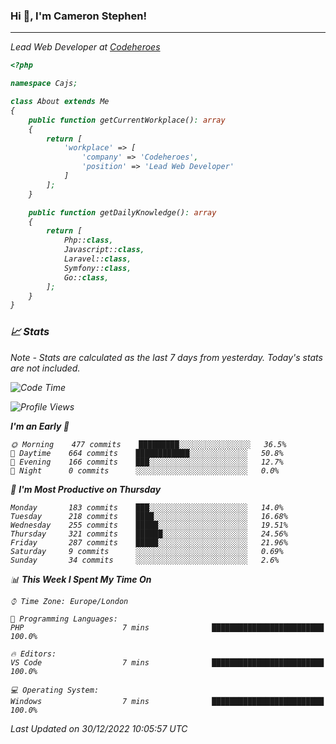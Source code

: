 ### Hi 👋, I'm Cameron Stephen!
<hr>
<p><em>Lead Web Developer at <a href="https://codeheroes.co.uk">Codeheroes</a></p>


```php
<?php

namespace Cajs;

class About extends Me
{
    public function getCurrentWorkplace(): array
    {
        return [
            'workplace' => [
                'company' => 'Codeheroes',
                'position' => 'Lead Web Developer'
            ]
        ];
    }

    public function getDailyKnowledge(): array
    {
        return [
            Php::class,
            Javascript::class,
            Laravel::class,
            Symfony::class,
            Go::class,
        ];
    }
}
```

### 📈 Stats
<p><em>Note - Stats are calculated as the last 7 days from yesterday. Today's stats are not included.</em></p>


<!--START_SECTION:waka-->
![Code Time](http://img.shields.io/badge/Code%20Time-3%2C232%20hrs%2038%20mins-blue)

![Profile Views](http://img.shields.io/badge/Profile%20Views-0-blue)

**I'm an Early 🐤** 

```text
🌞 Morning    477 commits    █████████░░░░░░░░░░░░░░░░   36.5% 
🌆 Daytime    664 commits    ████████████░░░░░░░░░░░░░   50.8% 
🌃 Evening    166 commits    ███░░░░░░░░░░░░░░░░░░░░░░   12.7% 
🌙 Night      0 commits      ░░░░░░░░░░░░░░░░░░░░░░░░░   0.0%

```
📅 **I'm Most Productive on Thursday** 

```text
Monday       183 commits    ███░░░░░░░░░░░░░░░░░░░░░░   14.0% 
Tuesday      218 commits    ████░░░░░░░░░░░░░░░░░░░░░   16.68% 
Wednesday    255 commits    █████░░░░░░░░░░░░░░░░░░░░   19.51% 
Thursday     321 commits    ██████░░░░░░░░░░░░░░░░░░░   24.56% 
Friday       287 commits    █████░░░░░░░░░░░░░░░░░░░░   21.96% 
Saturday     9 commits      ░░░░░░░░░░░░░░░░░░░░░░░░░   0.69% 
Sunday       34 commits     ░░░░░░░░░░░░░░░░░░░░░░░░░   2.6%

```


📊 **This Week I Spent My Time On** 

```text
⌚︎ Time Zone: Europe/London

💬 Programming Languages: 
PHP                      7 mins              █████████████████████████   100.0%

🔥 Editors: 
VS Code                  7 mins              █████████████████████████   100.0%

💻 Operating System: 
Windows                  7 mins              █████████████████████████   100.0%

```


 Last Updated on 30/12/2022 10:05:57 UTC
<!--END_SECTION:waka-->
